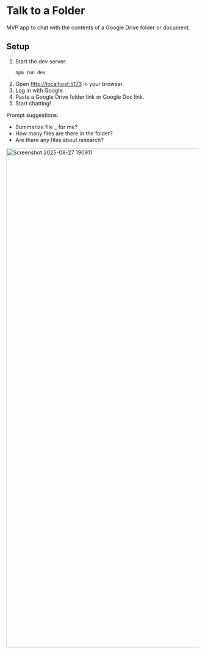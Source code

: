 
# Talk to a Folder

MVP app to chat with the contents of a Google Drive folder or document.

## Setup

1. Start the dev server:
	```
	npm run dev
	```
2. Open [http://localhost:5173](http://localhost:5173) in your browser.
3. Log in with Google.
4. Paste a Google Drive folder link or Google Doc link.
5. Start chatting!

Prompt suggestions:
* Summarize file _ for me?
* How many files are there in the folder?
* Are there any files about research?

<img width="2353" height="1310" alt="Screenshot 2025-08-27 190911" src="https://github.com/user-attachments/assets/0a037c6c-524f-44f0-9948-4209d93dad78" />

